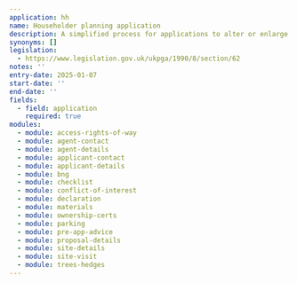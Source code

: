 ```yaml
---
application: hh
name: Householder planning application
description: A simplified process for applications to alter or enlarge a single house (but not a flat), including works within the boundary/garden
synonyms: []
legislation:
  - https://www.legislation.gov.uk/ukpga/1990/8/section/62
notes: ''
entry-date: 2025-01-07
start-date: ''
end-date: ''
fields:
  - field: application
    required: true
modules:
  - module: access-rights-of-way
  - module: agent-contact
  - module: agent-details
  - module: applicant-contact
  - module: applicant-details
  - module: bng
  - module: checklist
  - module: conflict-of-interest
  - module: declaration
  - module: materials
  - module: ownership-certs
  - module: parking
  - module: pre-app-advice
  - module: proposal-details
  - module: site-details
  - module: site-visit
  - module: trees-hedges
---
```

